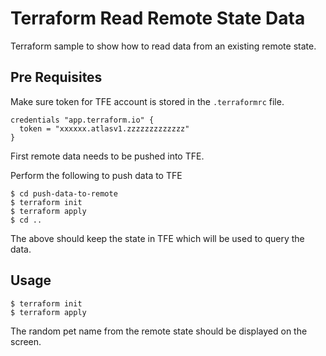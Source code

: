 # Terraform Read Remote State Data

Terraform sample to show how to read data from an existing remote state.

## Pre Requisites
Make sure token for TFE account is stored in the ```.terraformrc``` file.

```
credentials "app.terraform.io" {
  token = "xxxxxx.atlasv1.zzzzzzzzzzzzz"
}
```

First remote data needs to be pushed into TFE.

Perform the following to push data to TFE

```
$ cd push-data-to-remote
$ terraform init
$ terraform apply
$ cd ..
```
The above should keep the state in TFE which will be used to query the data.

## Usage

```
$ terraform init
$ terraform apply
```

The random pet name from the remote state should be displayed on the screen.


